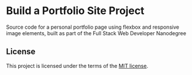 # Build a Portfolio Site Project
Source code for a personal portfolio page using flexbox and responsive image elements, built as part of the Full Stack Web Developer Nanodegree

## License
This project is licensed under the terms of the [MIT license](https://opensource.org/licenses/MIT).